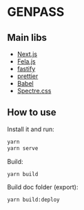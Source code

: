 # GENPASS

## Main libs

* [Next.js](https://github.com/zeit/next.js/)
* [Fela.js](http://fela.js.org/)
* [fastify](https://www.fastify.io/)
* [prettier](https://prettier.io/)
* [Babel](https://babeljs.io/)
* [Spectre.css](https://picturepan2.github.io/spectre/)

## How to use

Install it and run:

```bash
yarn
yarn serve
```

Build:

```bash
yarn build
```

Build doc folder (export):

```bash
yarn build:deploy
```
